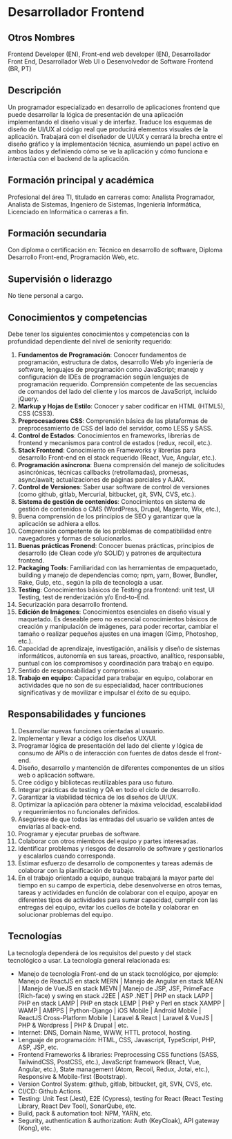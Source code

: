 # Desarrollador Frontend

## Otros Nombres

Frontend Developer (EN), Front-end web developer (EN), Desarrollador Front End, Desarrollador Web UI o Desenvolvedor de Software Frontend (BR, PT)

## Descripción

Un programador especializado en desarrollo de aplicaciones frontend que puede desarrollar la lógica de presentación de una aplicación implementando el diseño visual y de interfaz. Traduce los esquemas de diseño de UI/UX al código real que producirá elementos visuales de la aplicación. Trabajará con el diseñador de UI/UX y cerrará la brecha entre el diseño gráfico y la implementación técnica, asumiendo un papel activo en ambos lados y definiendo cómo se ve la aplicación y cómo funciona e interactúa con el backend de la aplicación.

## Formación principal y académica

Profesional del área TI, titulado en carreras como: Analista Programador, Analista de Sistemas, Ingeniero de Sistemas, Ingeniería Informática, Licenciado en Informática o carreras a fin. 

## Formación secundaria

Con diploma o certificación en: Técnico en desarrollo de software, Diploma Desarrollo Front-end, Programación Web, etc. 

## Supervisión o liderazgo

No tiene personal a cargo.

## Conocimientos y competencias

Debe tener los siguientes conocimientos y competencias con la profundidad dependiente del nivel de seniority requerido:

1. **Fundamentos de Programación**: Conocer fundamentos de programación, estructura de datos, desarrollo Web y/o ingeniería de software, lenguajes de programación como JavaScript; manejo y configuración de IDEs de programación según lenguajes de programación requerido. Comprensión competente de las secuencias de comandos del lado del cliente y los marcos de JavaScript, incluido jQuery.
2. **Markup y Hojas de Estilo**: Conocer y saber codificar en HTML (HTML5), CSS (CSS3).
4. **Preprocesadores CSS**: Comprensión básica de las plataformas de preprocesamiento de CSS del lado del servidor, como LESS y SASS.
5. **Control de Estados**: Conocimientos en frameworks, librerías de frontend y mecanismos para control de estados (redux, recoil, etc.).
6. **Stack Frontend**: Conocimiento en Frameworks y librerías para desarrollo Front-end en el stack requerido (React, Vue, Angular, etc.).
7. **Programación asíncrona**: Buena comprensión del manejo de solicitudes asincrónicas, técnicas callbacks (retrollamadas), promesas, async/await; actualizaciones de páginas parciales y AJAX.
10. **Control de Versiones**: Saber usar software de control de versiones (como github, gitlab, Mercurial, bitbucket, git, SVN, CVS, etc.). 
11. **Sistema de gestión de contenidos**: Conocimientos en sistema de gestión de contenidos o CMS (WordPress, Drupal, Magento, Wix, etc.), 
12. Buena comprensión de los principios de SEO y garantizar que la aplicación se adhiera a ellos.
13. Comprensión competente de los problemas de compatibilidad entre navegadores y formas de solucionarlos.
14. **Buenas prácticas Fronend**: Conocer buenas prácticas, principios de desarrollo (de Clean code y/o SOLID) y patrones de arquitectura frontend. 
15. **Packaging Tools**: Familiaridad con las herramientas de empaquetado, building y manejo de dependencias como; npm, yarn, Bower, Bundler, Rake, Gulp, etc., según la pila de tecnología a usar.
16. **Testing**: Conocimientos básicos de Testing pra frontend: unit test, UI Testing, test de renderización y/o End-to-End.
17. Securización para desarrollo frontend.
18. **Edición de Imágenes**: Conocimientos esenciales en diseño visual y maquetado. Es deseable pero no escencial conocimientos básicos de creación y manipulación de imágenes, para poder recortar, cambiar el tamaño o realizar pequeños ajustes en una imagen (Gimp, Photoshop, etc.). 
19. Capacidad de aprendizaje, investigación, análisis y diseño de sistemas informáticos, autonomía en sus tareas, proactivo, analítico, responsable, puntual con los compromisos y coordinación para trabajo en equipo. 
20.	Sentido de responsabilidad y compromiso.
21.	**Trabajo en equipo**: Capacidad para trabajar en equipo, colaborar en actividades que no son de su especialidad, hacer contribuciones significativas y de movilizar e impulsar el éxito de su equipo.

## Responsabilidades y funciones

1. Desarrollar nuevas funciones orientadas al usuario.
2. Implementar y llevar a código los diseños UX/UI.
3. Programar lógica de presentación del lado del cliente y lógica de consumo de APIs o de interacción con fuentes de datos desde el front-end. 
4. Diseño, desarrollo y mantención de diferentes componentes de un sitios web o aplicación software.
5. Cree código y bibliotecas reutilizables para uso futuro.
6. Integrar prácticas de testing y QA en todo el ciclo de desarrollo.
7. Garantizar la viabilidad técnica de los diseños de UI/UX.
8. Optimizar la aplicación para obtener la máxima velocidad, escalabilidad y requerimientos no funcionales definidos.
9. Asegúrese de que todas las entradas del usuario se validen antes de enviarlas al back-end.
10. Programar y ejecutar pruebas de software.
11. Colaborar con otros miembros del equipo y partes interesadas.
12. Identificar problemas y riesgos de desarrollo de software y gestionarlos y escalarlos cuando corresponda. 
13. Estimar esfuerzo de desarrollo de componentes y tareas además de colaborar con la planificación de trabajo. 
14. En el trabajo orientado a equipo, aunque trabajará la mayor parte del tiempo en su campo de experticia, debe desenvolverse en otros temas, tareas y actividades en función de colaborar con el equipo, apoyar en diferentes tipos de actividades para sumar capacidad, cumplir con las entregas del equipo, evitar los cuellos de botella y colaborar en solucionar problemas del equipo. 

## Tecnologías

La tecnología dependerá de los requisitos del puesto y del stack tecnológico a usar. La tecnología general relacionada es:

- Manejo de tecnología Front-end de un stack tecnológico, por ejemplo: Manejo de ReactJS en stack MERN | Manejo de Angular en stack MEAN | Manejo de VueJS en stack MEVN | Manejo de JSP, JSF, PrimeFace (Rich-face) y swing en stack J2EE | ASP .NET | PHP en stack LAPP | PHP en stack LAMP | PHP en stack LEMP | PHP y Perl en stack XAMPP | WAMP | AMPPS | Python-Django | iOS Mobile | Android Mobile | ReactJS Cross-Platform Mobile | Laravel & React | Laravel & VueJS | PHP & Wordpress | PHP & Drupal |  etc.
- Internet: DNS, Domain Name, WWW, HTTL protocol, hosting.
- Lenguaje de programación: HTML, CSS, Javascript, TypeScript, PHP, ASP, JSP, etc.
- Frontend Frameworks & libraries: Preprocessing CSS functions (SASS, TailwindCSS, PostCSS, etc.), JavaScript framework (React, Vue, Angular, etc.), State management (Atom, Recoil, Redux, Jotai, etc.), Responsive & Mobile-first (Bootstrap).
- Version Control System: github, gitlab, bitbucket, git, SVN, CVS, etc.
- CI/CD: Github Actions.
- Testing: Unit Test (Jest), E2E (Cypress), testing for React (React Testing Library, React Dev Tool), SonarQube, etc.
- Build, pack & automation tool: NPM, YARN, etc.
- Segurity, authentication & authorization: Auth (KeyCloak), API gateway (Kong), etc.

